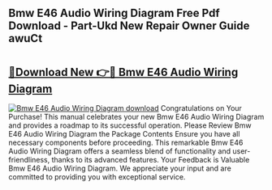 ## Bmw E46 Audio Wiring Diagram Free Pdf Download - Part-Ukd New Repair Owner Guide awuCt

# <h2><a href="http://dfqkt34.blite.top/?on=Bmw+E46+Audio+Wiring+Diagram">🔗Download New 👉🔴 Bmw E46 Audio Wiring Diagram</a></h2>

[![Bmw E46 Audio Wiring Diagram download](https://i.imgur.com/lujVjoI.png)](http://dfqkt34.blite.top/?on=Bmw+E46+Audio+Wiring+Diagram)
Congratulations on Your Purchase! This manual celebrates your new Bmw E46 Audio Wiring Diagram and provides a roadmap to its successful operation. Please Review Bmw E46 Audio Wiring Diagram the Package Contents Ensure you have all necessary components before proceeding. This remarkable Bmw E46 Audio Wiring Diagram offers a seamless blend of functionality and user-friendliness, thanks to its advanced features. Your Feedback is Valuable Bmw E46 Audio Wiring Diagram. We appreciate your input and are committed to providing you with exceptional service.
